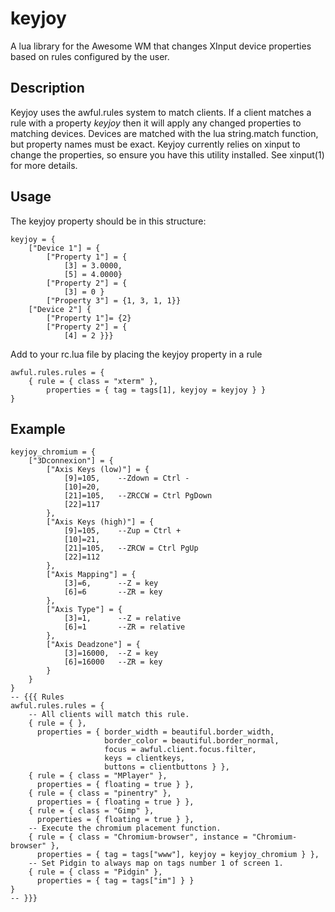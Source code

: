 keyjoy
======

A lua library for the Awesome WM that changes XInput device
properties based on rules configured by the user.

Description
-----------

Keyjoy uses the awful.rules system to match clients. If a 
client matches a rule with a property *keyjoy* then it will
apply any changed properties to matching devices. Devices
are matched with the lua string.match function, but property
names must be exact. Keyjoy currently relies on xinput to 
change the properties, so ensure you have this utility
installed. See xinput(1) for more details.

Usage
-----

The keyjoy property should be in this structure:

    keyjoy = {
        ["Device 1"] = {
            ["Property 1"] = {
                [3] = 3.0000,
                [5] = 4.0000}
            ["Property 2"] = {
                [3] = 0 }
            ["Property 3"] = {1, 3, 1, 1}}
        ["Device 2"] {
            ["Property 1"]= {2}
            ["Property 2"] = {
                [4] = 2 }}}
                
Add to your rc.lua file by placing the keyjoy property in a rule

    awful.rules.rules = {
        { rule = { class = "xterm" },
            properties = { tag = tags[1], keyjoy = keyjoy } }
    }
    
Example
-------

    keyjoy_chromium = {
        ["3Dconnexion"] = {
            ["Axis Keys (low)"] = {
                [9]=105,    --Zdown = Ctrl -
                [10]=20,
                [21]=105,   --ZRCCW = Ctrl PgDown
                [22]=117 
            },
            ["Axis Keys (high)"] = {
                [9]=105,    --Zup = Ctrl +
                [10]=21,
                [21]=105,   --ZRCW = Ctrl PgUp
                [22]=112 
            },
            ["Axis Mapping"] = {
                [3]=6,      --Z = key
                [6]=6       --ZR = key
            },
            ["Axis Type"] = {
                [3]=1,      --Z = relative
                [6]=1       --ZR = relative
            },
            ["Axis Deadzone"] = {
                [3]=16000,  --Z = key
                [6]=16000   --ZR = key
            }
        }
    }
    -- {{{ Rules
    awful.rules.rules = {
        -- All clients will match this rule.
        { rule = { },
          properties = { border_width = beautiful.border_width,
                         border_color = beautiful.border_normal,
                         focus = awful.client.focus.filter,
                         keys = clientkeys,
                         buttons = clientbuttons } },
        { rule = { class = "MPlayer" },
          properties = { floating = true } },
        { rule = { class = "pinentry" },
          properties = { floating = true } },
        { rule = { class = "Gimp" },
          properties = { floating = true } },
        -- Execute the chromium placement function.
        { rule = { class = "Chromium-browser", instance = "Chromium-browser" },
          properties = { tag = tags["www"], keyjoy = keyjoy_chromium } },
        -- Set Pidgin to always map on tags number 1 of screen 1.
        { rule = { class = "Pidgin" },
          properties = { tag = tags["im"] } }
    }
    -- }}}
